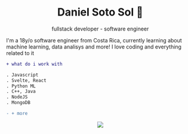 <h1 align="center">Daniel Soto Sol 🪬</h1>
<p align="center">fullstack developer - software engineer

I'm a 18y/o software engineer from Costa Rica, currently learning about machine learning, data analisys and more! I love coding and everything related to it

```diff
+ what do i work with

. Javascript
. Svelte, React
. Python ML
. C++, Java
. NodeJS
. MongoDB

- + more

```
<p align="center">
  <a href="https://skillicons.dev">
    <img src="https://skillicons.dev/icons?i=js,py,svelte,react,postgres,java,git,npm,mongodb" />
  </a>
</p>